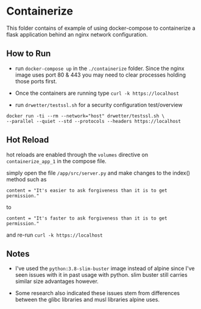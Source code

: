 # Containerize

This folder contains of example of 
using docker-compose to containerize 
a flask application behind an 
nginx network configuration. 

## How to Run

- run `docker-compose up` in the `./containerize`
folder. Since the nginx image uses port 80 & 443
you may need to clear processes holding
those ports first.

- Once the containers are running 
type `curl -k https://localhost`

- run `drwetter/testssl.sh` for a security configuration test/overview
```
docker run -ti --rm --network="host" drwetter/testssl.sh \
--parallel --quiet --std --protocols --headers https://localhost
```

## Hot Reload
hot reloads are enabled through the `volumes` directive on 
`containerize_app_1` in the compose file. 

simply open the file `/app/src/server.py` and make changes to the
index() method such as
 

`content = "It's easier to ask forgiveness than it is to get permission."`

to

`content = "It's faster to ask forgiveness than it is to get permission."`

and re-run `curl -k https://localhost`


## Notes
- I've used the `python:3.8-slim-buster` image instead
of alpine since I've seen issues 
with it in past usage with python. 
slim buster still carries similar size advantages however.

- Some research also indicated these issues 
stem from differences between the glibc libraries and musl 
libraries alpine uses. 